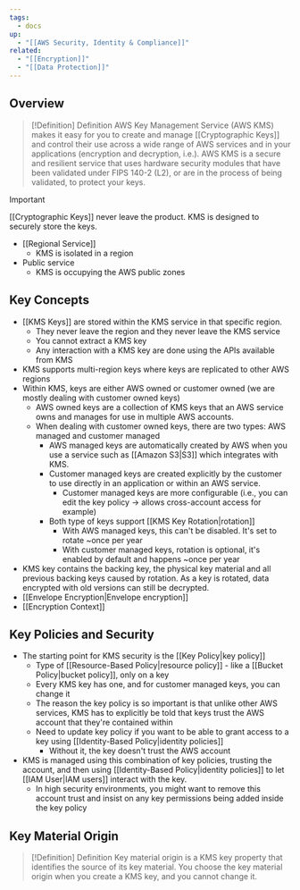 ```yaml
---
tags:
  - docs
up:
  - "[[AWS Security, Identity & Compliance]]"
related:
  - "[[Encryption]]"
  - "[[Data Protection]]"
---
```

## Overview

>[!Definition] Definition
>AWS Key Management Service (AWS KMS) makes it easy for you to create and manage [[Cryptographic Keys]] and control their use across a wide range of AWS services and in your applications (encryption and decryption, i.e.). AWS KMS is a secure and resilient service that uses hardware security modules that have been validated under FIPS 140-2 (L2), or are in the process of being validated, to protect your keys.


>[!Important]
>[[Cryptographic Keys]] never leave the product. KMS is designed to securely store the keys.

- [[Regional Service]]
	- KMS is isolated in a region
- Public service
	- KMS is occupying the AWS public zones

## Key Concepts

- [[KMS Keys]] are stored within the KMS service in that specific region.
	- They never leave the region and they never leave the KMS service
	- You cannot extract a KMS key
	- Any interaction with a KMS key are done using the APIs available from KMS
- KMS supports multi-region keys where keys are replicated to other AWS regions
- Within KMS, keys are either AWS owned or customer owned (we are mostly dealing with customer owned keys)
	- AWS owned keys are a collection of KMS keys that an AWS service owns and manages for use in multiple AWS accounts.
	- When dealing with customer owned keys, there are two types: AWS managed and customer managed
		- AWS managed keys are automatically created by AWS when you use a service such as [[Amazon S3|S3]] which integrates with KMS.
		- Customer managed keys are created explicitly by the customer to use directly in an application or within an AWS service.
			- Customer managed keys are more configurable (i.e., you can edit the key policy -> allows cross-account access for example)
		- Both type of keys support [[KMS Key Rotation|rotation]]
			- With AWS managed keys, this can't be disabled. It's set to rotate ~once per year
			- With customer managed keys, rotation is optional, it's enabled by default and happens ~once per year
- KMS key contains the backing key, the physical key material and all previous backing keys caused by rotation. As a key is rotated, data encrypted with old versions can still be decrypted. 
- [[Envelope Encryption|Envelope encryption]]
- [[Encryption Context]]

## Key Policies and Security

- The starting point for KMS security is the [[Key Policy|key policy]]
	- Type of [[Resource-Based Policy|resource policy]] - like a [[Bucket Policy|bucket policy]], only on a key
	- Every KMS key has one, and for customer managed keys, you can change it
	- The reason the key policy is so important is that unlike other AWS services, KMS has to explicitly be told that keys trust the AWS account that they're contained within
	- Need to update key policy if you want to be able to grant access to a key using [[Identity-Based Policy|identity policies]]
		- Without it, the key doesn't trust the AWS account 
- KMS is managed using this combination of key policies, trusting the account, and then using [[Identity-Based Policy|identity policies]] to let [[IAM User|IAM users]] interact with the key.
	- In high security environments, you might want to remove this account trust and insist on any key permissions being added inside the key policy


## Key Material Origin

>[!Definition] Definition
>Key material origin is a KMS key property that identifies the source of its key material. You choose the key material origin when you create a KMS key, and you cannot change it.

